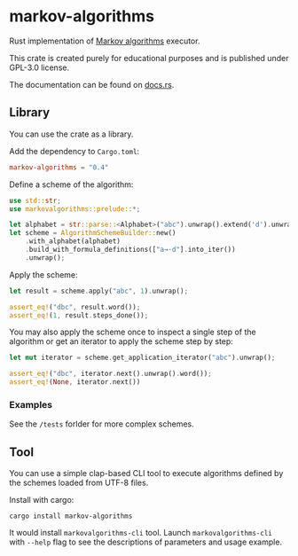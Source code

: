 # markov-algorithms
Rust implementation of [Markov algorithms](https://en.wikipedia.org/wiki/Markov_algorithm) executor.

This crate is created purely for educational purposes and is published under GPL-3.0 license.

The documentation can be found on [docs.rs](https://docs.rs/markov-algorithms).

## Library
You can use the crate as a library.

Add the dependency to `Cargo.toml`:
```toml
markov-algorithms = "0.4"
```

Define a scheme of the algorithm:
```rust
use std::str;
use markovalgorithms::prelude::*;

let alphabet = str::parse::<Alphabet>("abc").unwrap().extend('d').unwrap();
let scheme = AlgorithmSchemeBuilder::new()
    .with_alphabet(alphabet)
    .build_with_formula_definitions(["a→⋅d"].into_iter())
    .unwrap();
```
Apply the scheme:
```rust
let result = scheme.apply("abc", 1).unwrap();

assert_eq!("dbc", result.word());
assert_eq!(1, result.steps_done());
```
You may also apply the scheme once to inspect a single step of the algorithm or get an iterator to apply the scheme step by step:
```rust
let mut iterator = scheme.get_application_iterator("abc").unwrap();

assert_eq!("dbc", iterator.next().unwrap().word());
assert_eq!(None, iterator.next())
```

### Examples
See the `/tests` forlder for more complex schemes.

## Tool
You can use a simple clap-based CLI tool to execute algorithms defined by the schemes loaded from UTF-8 files.

Install with cargo:
```
cargo install markov-algorithms
```
It would install `markovalgorithms-cli` tool. Launch `markovalgorithms-cli` with `--help` flag to see the descriptions of parameters and usage example.
